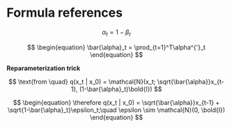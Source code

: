 # Formula references


$$
 \begin{equation}
    \alpha_t = 1-\beta_t
 \end{equation}
$$

$$
 \begin{equation}
    \bar{\alpha}_t = \prod_{t=1}^T\alpha^{'}_t
 \end{equation}
$$

$\textbf{Reparameterization trick}$

$$
    \text{from \quad} q(x_t | x_0) = \mathcal{N}(x_t; \sqrt{\bar{\alpha}}x_{t-1}, (1-\bar{\alpha}_t)\bold{I})
$$

$$
\begin{equation}
    \therefore q(x_t | x_0)  = \sqrt{\bar{\alpha}}x_{t-1} + \sqrt{1-\bar{\alpha}_t}\epsilon_t;\quad \epsilon \sim \mathcal{N}(0, \bold{I})
\end{equation}
$$